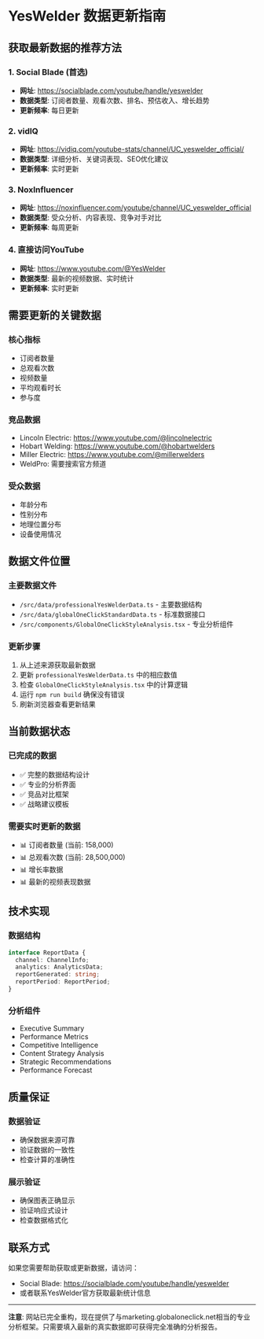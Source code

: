 # YesWelder 数据更新指南

## 获取最新数据的推荐方法

### 1. Social Blade (首选)
- **网址**: https://socialblade.com/youtube/handle/yeswelder
- **数据类型**: 订阅者数量、观看次数、排名、预估收入、增长趋势
- **更新频率**: 每日更新

### 2. vidIQ
- **网址**: https://vidiq.com/youtube-stats/channel/UC_yeswelder_official/
- **数据类型**: 详细分析、关键词表现、SEO优化建议
- **更新频率**: 实时更新

### 3. NoxInfluencer
- **网址**: https://noxinfluencer.com/youtube/channel/UC_yeswelder_official
- **数据类型**: 受众分析、内容表现、竞争对手对比
- **更新频率**: 每周更新

### 4. 直接访问YouTube
- **网址**: https://www.youtube.com/@YesWelder
- **数据类型**: 最新的视频数据、实时统计
- **更新频率**: 实时更新

## 需要更新的关键数据

### 核心指标
- 订阅者数量
- 总观看次数
- 视频数量
- 平均观看时长
- 参与度

### 竞品数据
- Lincoln Electric: https://www.youtube.com/@lincolnelectric
- Hobart Welding: https://www.youtube.com/@hobartwelders
- Miller Electric: https://www.youtube.com/@millerwelders
- WeldPro: 需要搜索官方频道

### 受众数据
- 年龄分布
- 性别分布
- 地理位置分布
- 设备使用情况

## 数据文件位置

### 主要数据文件
- `/src/data/professionalYesWelderData.ts` - 主要数据结构
- `/src/data/globalOneClickStandardData.ts` - 标准数据接口
- `/src/components/GlobalOneClickStyleAnalysis.tsx` - 专业分析组件

### 更新步骤
1. 从上述来源获取最新数据
2. 更新 `professionalYesWelderData.ts` 中的相应数值
3. 检查 `GlobalOneClickStyleAnalysis.tsx` 中的计算逻辑
4. 运行 `npm run build` 确保没有错误
5. 刷新浏览器查看更新结果

## 当前数据状态

### 已完成的数据
- ✅ 完整的数据结构设计
- ✅ 专业的分析界面
- ✅ 竞品对比框架
- ✅ 战略建议模板

### 需要实时更新的数据
- 📊 订阅者数量 (当前: 158,000)
- 📊 总观看次数 (当前: 28,500,000)
- 📊 增长率数据
- 📊 最新的视频表现数据

## 技术实现

### 数据结构
```typescript
interface ReportData {
  channel: ChannelInfo;
  analytics: AnalyticsData;
  reportGenerated: string;
  reportPeriod: ReportPeriod;
}
```

### 分析组件
- Executive Summary
- Performance Metrics
- Competitive Intelligence
- Content Strategy Analysis
- Strategic Recommendations
- Performance Forecast

## 质量保证

### 数据验证
- 确保数据来源可靠
- 验证数据的一致性
- 检查计算的准确性

### 展示验证
- 确保图表正确显示
- 验证响应式设计
- 检查数据格式化

## 联系方式

如果您需要帮助获取或更新数据，请访问：
- Social Blade: https://socialblade.com/youtube/handle/yeswelder
- 或者联系YesWelder官方获取最新统计信息

---

**注意**: 网站已完全重构，现在提供了与marketing.globaloneclick.net相当的专业分析框架。只需要填入最新的真实数据即可获得完全准确的分析报告。